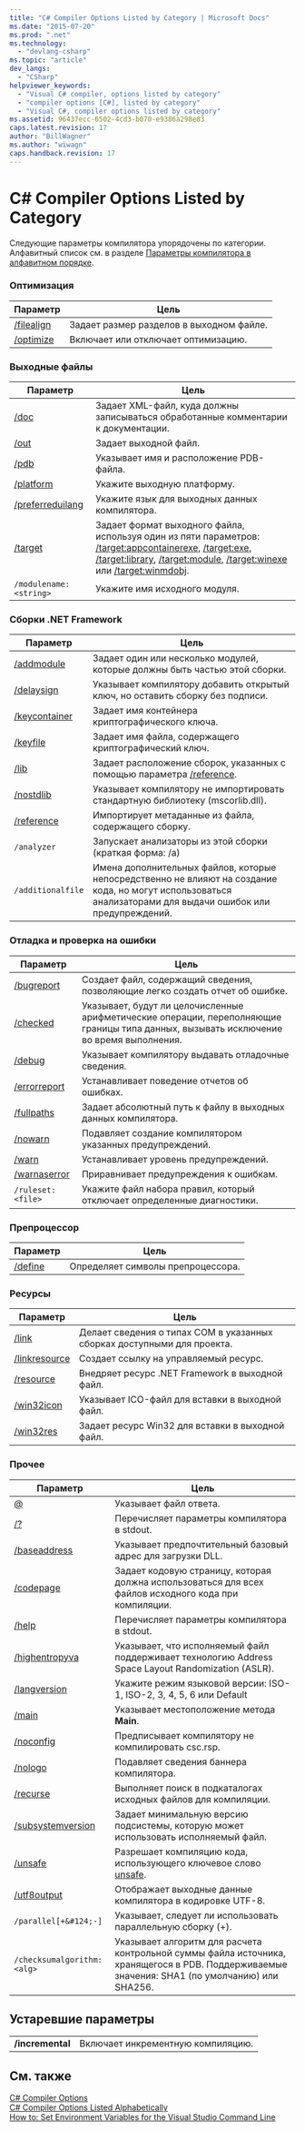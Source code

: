 ```yaml
---
title: "C# Compiler Options Listed by Category | Microsoft Docs"
ms.date: "2015-07-20"
ms.prod: ".net"
ms.technology: 
  - "devlang-csharp"
ms.topic: "article"
dev_langs: 
  - "CSharp"
helpviewer_keywords: 
  - "Visual C# compiler, options listed by category"
  - "compiler options [C#], listed by category"
  - "Visual C#, compiler options listed by category"
ms.assetid: 96437ecc-6502-4cd3-b070-e9386a298e83
caps.latest.revision: 17
author: "BillWagner"
ms.author: "wiwagn"
caps.handback.revision: 17
---
```

# C# Compiler Options Listed by Category
Следующие параметры компилятора упорядочены по категории.  Алфавитный список см. в разделе [Параметры компилятора в алфавитном порядке](../../../csharp/language-reference/compiler-options/listed-alphabetically.md).  
  
### Оптимизация  
  
|Параметр|Цель|  
|--------------|----------|  
|[\/filealign](../../../csharp/language-reference/compiler-options/filealign-compiler-option.md)|Задает размер разделов в выходном файле.|  
|[\/optimize](../../../csharp/language-reference/compiler-options/optimize-compiler-option.md)|Включает или отключает оптимизацию.|  
  
### Выходные файлы  
  
|Параметр|Цель|  
|--------------|----------|  
|[\/doc](../../../csharp/language-reference/compiler-options/doc-compiler-option.md)|Задает XML\-файл, куда должны записываться обработанные комментарии к документации.|  
|[\/out](../../../csharp/language-reference/compiler-options/out-compiler-option.md)|Задает выходной файл.|  
|[\/pdb](../../../csharp/language-reference/compiler-options/pdb-compiler-option.md)|Указывает имя и расположение PDB\-файла.|  
|[\/platform](../../../csharp/language-reference/compiler-options/platform-compiler-option.md)|Укажите выходную платформу.|  
|[\/preferreduilang](../../../csharp/language-reference/compiler-options/preferreduilang-compiler-option.md)|Укажите язык для выходных данных компилятора.|  
|[\/target](../../../csharp/language-reference/compiler-options/target-compiler-option.md)|Задает формат выходного файла, используя один из пяти параметров: [\/target:appcontainerexe](../../../csharp/language-reference/compiler-options/target-appcontainerexe-compiler-option.md), [\/target:exe](../../../csharp/language-reference/compiler-options/target-exe-compiler-option.md), [\/target:library](../../../csharp/language-reference/compiler-options/target-library-compiler-option.md), [\/target:module](../../../csharp/language-reference/compiler-options/target-module-compiler-option.md), [\/target:winexe](../../../csharp/language-reference/compiler-options/target-winexe-compiler-option.md) или [\/target:winmdobj](../../../csharp/language-reference/compiler-options/target-winmdobj-compiler-option.md).|  
|`/modulename:<string>`|Укажите имя исходного модуля.|  
  
### Сборки .NET Framework  
  
|Параметр|Цель|  
|--------------|----------|  
|[\/addmodule](../../../csharp/language-reference/compiler-options/addmodule-compiler-option.md)|Задает один или несколько модулей, которые должны быть частью этой сборки.|  
|[\/delaysign](../../../csharp/language-reference/compiler-options/delaysign-compiler-option.md)|Указывает компилятору добавить открытый ключ, но оставить сборку без подписи.|  
|[\/keycontainer](../../../csharp/language-reference/compiler-options/keycontainer-compiler-option.md)|Задает имя контейнера криптографического ключа.|  
|[\/keyfile](../../../csharp/language-reference/compiler-options/keyfile-compiler-option.md)|Задает имя файла, содержащего криптографический ключ.|  
|[\/lib](../../../csharp/language-reference/compiler-options/lib-compiler-option.md)|Задает расположение сборок, указанных с помощью параметра [\/reference](../../../csharp/language-reference/compiler-options/reference-compiler-option.md).|  
|[\/nostdlib](../../../csharp/language-reference/compiler-options/nostdlib-compiler-option.md)|Указывает компилятору не импортировать стандартную библиотеку \(mscorlib.dll\).|  
|[\/reference](../../../csharp/language-reference/compiler-options/reference-compiler-option.md)|Импортирует метаданные из файла, содержащего сборку.|  
|`/analyzer`|Запускает анализаторы из этой сборки \(краткая форма: \/a\)|  
|`/additionalfile`|Имена дополнительных файлов, которые непосредственно не влияют на создание кода, но могут использоваться анализаторами для выдачи ошибок или предупреждений.|  
  
### Отладка и проверка на ошибки  
  
|Параметр|Цель|  
|--------------|----------|  
|[\/bugreport](../../../csharp/language-reference/compiler-options/bugreport-compiler-option.md)|Создает файл, содержащий сведения, позволяющие легко создать отчет об ошибке.|  
|[\/checked](../../../csharp/language-reference/compiler-options/checked-compiler-option.md)|Указывает, будут ли целочисленные арифметические операции, переполняющие границы типа данных, вызывать исключение во время выполнения.|  
|[\/debug](../../../csharp/language-reference/compiler-options/debug-compiler-option.md)|Указывает компилятору выдавать отладочные сведения.|  
|[\/errorreport](../../../csharp/language-reference/compiler-options/errorreport-compiler-option.md)|Устанавливает поведение отчетов об ошибках.|  
|[\/fullpaths](../../../csharp/language-reference/compiler-options/fullpaths-compiler-option.md)|Задает абсолютный путь к файлу в выходных данных компилятора.|  
|[\/nowarn](../../../csharp/language-reference/compiler-options/nowarn-compiler-option.md)|Подавляет создание компилятором указанных предупреждений.|  
|[\/warn](../../../csharp/language-reference/compiler-options/warn-compiler-option.md)|Устанавливает уровень предупреждений.|  
|[\/warnaserror](../../../csharp/language-reference/compiler-options/warnaserror-compiler-option.md)|Приравнивает предупреждения к ошибкам.|  
|`/ruleset:<file>`|Укажите файл набора правил, который отключает определенные диагностики.|  
  
### Препроцессор  
  
|Параметр|Цель|  
|--------------|----------|  
|[\/define](../../../csharp/language-reference/compiler-options/define-compiler-option.md)|Определяет символы препроцессора.|  
  
### Ресурсы  
  
|Параметр|Цель|  
|--------------|----------|  
|[\/link](../../../csharp/language-reference/compiler-options/link-compiler-option.md)|Делает сведения о типах COM в указанных сборках доступными для проекта.|  
|[\/linkresource](../../../csharp/language-reference/compiler-options/linkresource-compiler-option.md)|Создает ссылку на управляемый ресурс.|  
|[\/resource](../../../csharp/language-reference/compiler-options/resource-compiler-option.md)|Внедряет ресурс .NET Framework в выходной файл.|  
|[\/win32icon](../../../csharp/language-reference/compiler-options/win32icon-compiler-option.md)|Указывает ICO\-файл для вставки в выходной файл.|  
|[\/win32res](../../../csharp/language-reference/compiler-options/win32res-compiler-option.md)|Задает ресурс Win32 для вставки в выходной файл.|  
  
### Прочее  
  
|Параметр|Цель|  
|--------------|----------|  
|[@](../../../csharp/language-reference/compiler-options/response-file-compiler-option.md)|Указывает файл ответа.|  
|[\/?](../../../csharp/language-reference/compiler-options/help-compiler-option.md)|Перечисляет параметры компилятора в stdout.|  
|[\/baseaddress](../../../csharp/language-reference/compiler-options/baseaddress-compiler-option.md)|Указывает предпочтительный базовый адрес для загрузки DLL.|  
|[\/codepage](../../../csharp/language-reference/compiler-options/codepage-compiler-option.md)|Задает кодовую страницу, которая должна использоваться для всех файлов исходного кода при компиляции.|  
|[\/help](../../../csharp/language-reference/compiler-options/help-compiler-option.md)|Перечисляет параметры компилятора в stdout.|  
|[\/highentropyva](../../../csharp/language-reference/compiler-options/highentropyva-compiler-option.md)|Указывает, что исполняемый файл поддерживает технологию Address Space Layout Randomization \(ASLR\).|  
|[\/langversion](../../../csharp/language-reference/compiler-options/langversion-compiler-option.md)|Укажите режим языковой версии: ISO\-1, ISO\-2, 3, 4, 5, 6 или Default|  
|[\/main](../../../csharp/language-reference/compiler-options/main-compiler-option.md)|Указывает местоположение метода **Main**.|  
|[\/noconfig](../../../csharp/language-reference/compiler-options/noconfig-compiler-option.md)|Предписывает компилятору не компилировать csc.rsp.|  
|[\/nologo](../../../csharp/language-reference/compiler-options/nologo-compiler-option.md)|Подавляет сведения баннера компилятора.|  
|[\/recurse](../../../csharp/language-reference/compiler-options/recurse-compiler-option.md)|Выполняет поиск в подкаталогах исходных файлов для компиляции.|  
|[\/subsystemversion](../../../csharp/language-reference/compiler-options/subsystemversion-compiler-option.md)|Задает минимальную версию подсистемы, которую может использовать исполняемый файл.|  
|[\/unsafe](../../../csharp/language-reference/compiler-options/unsafe-compiler-option.md)|Разрешает компиляцию кода, использующего ключевое слово [unsafe](../../../csharp/language-reference/keywords/unsafe.md).|  
|[\/utf8output](../../../csharp/language-reference/compiler-options/utf8output-compiler-option.md)|Отображает выходные данные компилятора в кодировке UTF\-8.|  
|`/parallel[+&#124;-]`|Указывает, следует ли использовать параллельную сборку \(\+\).|  
|`/checksumalgorithm:<alg>`|Указывает алгоритм для расчета контрольной суммы файла источника, хранящегося в PDB.  Поддерживаемые значения: SHA1 \(по умолчанию\) или SHA256.|  
  
## Устаревшие параметры  
  
|||  
|-|-|  
|**\/incremental**|Включает инкрементную компиляцию.|  
  
## См. также  
 [C\# Compiler Options](../../../csharp/language-reference/compiler-options/index.md)   
 [C\# Compiler Options Listed Alphabetically](../../../csharp/language-reference/compiler-options/listed-alphabetically.md)   
 [How to: Set Environment Variables for the Visual Studio Command Line](../../../csharp/language-reference/compiler-options/how-to-set-environment-variables-for-the-visual-studio-command-line.md)